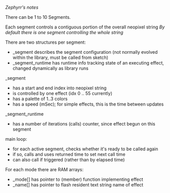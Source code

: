 _Zephyrr's notes_

There can be 1 to 10 Segments.

Each segment controls a contiguous portion of the overall neopixel string
*By default there is one segment controlling the whole string*

There are two structures per segment:
- _segment describes the segment configuration (not normally evolved within the library, must be called from sketch)
- _segment_runtime has runtime info tracking state of an executing effect, changed dynamically as library runs

_segment
-  has a start and end index into neopixel string
-  is controlled by one effect (idx 0 .. 55 currently)
-  has a palette of 1..3 colors
-  has a speed (mSec); for simple effects, this is the time between updates

_segment_runtime
-  has a number of iterations (calls) counter, since effect begun on this segment

main loop:
-  for each active segment, checks whether it's ready to be called again
-  if so, calls and uses returned time to set next call time
-  can also call if triggered (rather than by elapsed time)

For each mode there are RAM arrays:
-  _mode[] has pointer to (member) function implementing effect
-  _name[] has pointer to flash resident text string name of effect


